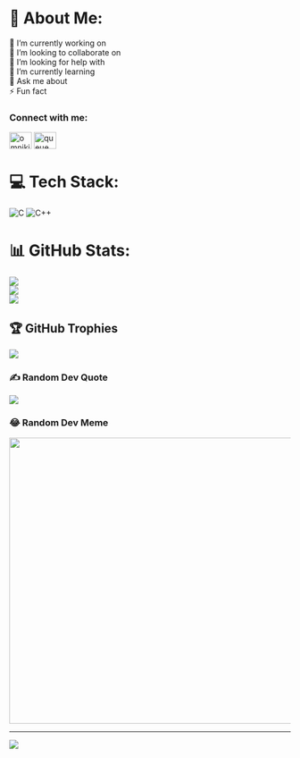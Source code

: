 # 💫 About Me:
🔭 I’m currently working on<br>👯 I’m looking to collaborate on<br>🤝 I’m looking for help with<br>🌱 I’m currently learning<br>💬 Ask me about<br>⚡ Fun fact

<h3 align="left">Connect with me:</h3>
<p align="left">
<a href="https://www.codechef.com/users/omniking" target="blank"><img align="center" src="https://cdn.jsdelivr.net/npm/simple-icons@3.1.0/icons/codechef.svg" alt="omniking" height="30" width="40" /></a>
<a href="https://codeforces.com/profile/queue" target="blank"><img align="center" src="https://raw.githubusercontent.com/rahuldkjain/github-profile-readme-generator/master/src/images/icons/Social/codeforces.svg" alt="queue" height="30" width="40" /></a>
</p>

# 💻 Tech Stack:
![C](https://img.shields.io/badge/c-%2300599C.svg?style=for-the-badge&logo=c&logoColor=white) ![C++](https://img.shields.io/badge/c++-%2300599C.svg?style=for-the-badge&logo=c%2B%2B&logoColor=white)
# 📊 GitHub Stats:
![](https://github-readme-stats.vercel.app/api?username=LazerRazor&theme=tokyonight&hide_border=false&include_all_commits=true&count_private=true)<br/>
![](https://github-readme-streak-stats.herokuapp.com/?user=LazerRazor&theme=tokyonight&hide_border=false)<br/>
![](https://github-readme-stats.vercel.app/api/top-langs/?username=LazerRazor&theme=tokyonight&hide_border=false&include_all_commits=true&count_private=true&layout=compact)

## 🏆 GitHub Trophies
![](https://github-profile-trophy.vercel.app/?username=LazerRazor&theme=radical&no-frame=false&no-bg=true&margin-w=4)

### ✍️ Random Dev Quote
![](https://quotes-github-readme.vercel.app/api?type=horizontal&theme=tokyonight)

### 😂 Random Dev Meme
<img src="https://rm.up.railway.app/" width="512px"/>

---
[![](https://visitcount.itsvg.in/api?id=LazerRazor&icon=6&color=0)](https://visitcount.itsvg.in)

<!-- Proudly created with GPRM ( https://gprm.itsvg.in ) -->
